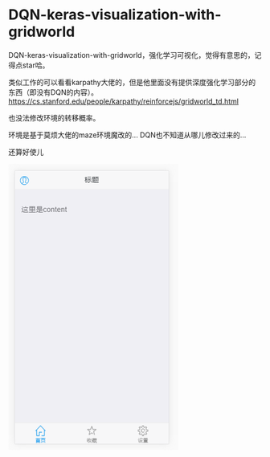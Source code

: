 # DQN-keras-visualization-with-gridworld

DQN-keras-visualization-with-gridworld，强化学习可视化，觉得有意思的，记得点star哈。

类似工作的可以看看karpathy大佬的，但是他里面没有提供深度强化学习部分的东西（即没有DQN的内容）。
https://cs.stanford.edu/people/karpathy/reinforcejs/gridworld_td.html

也没法修改环境的转移概率。

环境是基于莫烦大佬的maze环境魔改的...
DQN也不知道从哪儿修改过来的...

还算好使儿

![Image text](https://raw.githubusercontent.com/hongmaju/light7Local/master/img/productShow/20170518152848.png)
